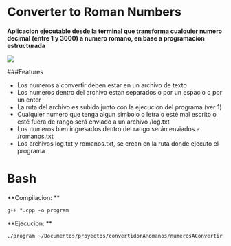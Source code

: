 # Converter to Roman Numbers

**Aplicacion ejecutable desde la terminal que transforma cualquier numero decimal (entre 1 y 3000) a numero romano, en base a programacion estructurada**

![](https://raw.githubusercontent.com/zapataramil/convertidorARomanos/master/icono.ico)

###Features

- Los numeros a convertir deben estar en un archivo de texto
- Los numeros dentro del archivo estan separados o por un espacio o por un enter
- La ruta del archivo es subido junto con la ejecucion del programa (ver 1)
- Cualquier numero que tenga algun simbolo o letra o esté mal escrito o esté fuera de rango será enviado a un archivo /log.txt
- Los numeros bien ingresados dentro del rango serán enviados a /romanos.txt
- Los archivos log.txt y romanos.txt, se crean en la ruta donde ejecuto el programa



# Bash

**Compilacion: **
```html
g++ *.cpp -o program
```
**Ejecucion: **
```html
./program ~/Documentos/proyectos/convertidorARomanos/numerosAConvertir.txt
```
